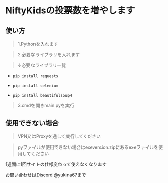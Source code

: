 # NiftyKidsの投票数を増やします


## 使い方
>1.Pythonを入れます


>2.必要なライブラリを入れます


>↓必要なライブラリ一覧


- ```pip install requests ```


- ```pip install selenium ```


- ```pip install beautifulsoup4```



> 3.cmdを開きmain.pyを実行

## 使用できない場合
>VPN又はProxyを通して実行してください


>pyファイルが使用できない場合はexeversion.zipにあるexeファイルを使用してください

1週間に1回サイトの仕様変わって使えなくなります



お問い合わせはDiscord @yukina67まで
